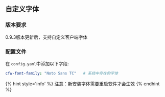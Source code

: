 ## 自定义字体

### 版本要求

0.9.3版本更新后，支持自定义客户端字体

### 配置文件

在 ``config.yaml``中添加以下字段: 
```yaml
cfw-font-family: "Noto Sans TC"   # 系统中存在的字体
```

{% hint style='info' %}
注意：新安装字体需要重启软件才会生效
{% endhint %}